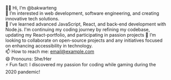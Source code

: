 
👋🏿 Hi, I’m @bakwarteng  
👀 I’m interested in web development, software engineering, and creating innovative tech solutions.  
🌱 I’ve learned advanced JavaScript, React, and back-end development with Node.js. I'm continuing my coding journey by refining my codebase, updating my React-portfolio, and participating in passion projects
💞️ I’m looking to collaborate on open-source projects and any initiatives focused on enhancing accessibility in technology.  
📫 How to reach me: [email@example.com](mailto:email@example.com)  
😄 Pronouns: She/Her  
⚡ Fun fact: I discovered my passion for coding while gaming during the 2020 pandemic!


<!---
bakwarteng/bakwarteng is a ✨ special ✨ repository because its `README.md` (this file) appears on your GitHub profile.
You can click the Preview link to take a look at your changes.
--->
